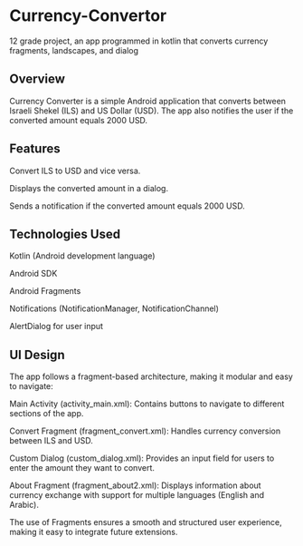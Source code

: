 # Currency-Convertor
12 grade project, an app programmed in kotlin that converts currency fragments, landscapes, and dialog

## Overview

Currency Converter is a simple Android application that converts between Israeli Shekel (ILS) and US Dollar (USD). The app also notifies the user if the converted amount equals 2000 USD.

## Features

Convert ILS to USD and vice versa.

Displays the converted amount in a dialog.

Sends a notification if the converted amount equals 2000 USD.

## Technologies Used

Kotlin (Android development language)

Android SDK

Android Fragments

Notifications (NotificationManager, NotificationChannel)

AlertDialog for user input

## UI Design

The app follows a fragment-based architecture, making it modular and easy to navigate:

Main Activity (activity_main.xml): Contains buttons to navigate to different sections of the app.

Convert Fragment (fragment_convert.xml): Handles currency conversion between ILS and USD.

Custom Dialog (custom_dialog.xml): Provides an input field for users to enter the amount they want to convert.

About Fragment (fragment_about2.xml): Displays information about currency exchange with support for multiple languages (English and Arabic).

The use of Fragments ensures a smooth and structured user experience, making it easy to integrate future extensions.



